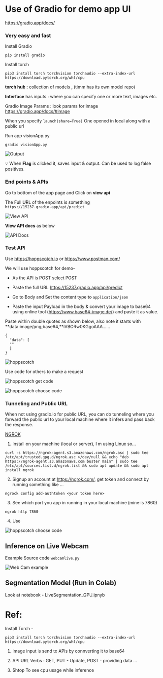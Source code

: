 # Use of Gradio for demo app UI

https://gradio.app/docs/

### Very easy and fast

Install Gradio
```
pip install gradio
```

Install torch
```
pip3 install torch torchvision torchaudio --extra-index-url https://download.pytorch.org/whl/cpu
```

**torch hub** : collection of models , (timm has its own model repo)

**Interface** has inputs : where you can specify one or more text, images etc.

Gradio Image Params : look params for image
https://gradio.app/docs/#image

When you specify ```launch(share=True)``` One opened in local along with a public url

Run app visionApp.py 
```
gradio visionApp.py
```
![Output](./images/timmVision.png)

💡 When **Flag** is clicked it, saves input & output. Can be used to log false positives.

### End points & APIs

Go to bottom of the app page and Click on **view api**

The Full URL of the enpoints is something ```https://15237.gradio.app/api/predict```

![View API](./images/bottom_api.png)


**View API docs** as below

![API Docs](./images/api_doc.png)


### Test API

Use  https://hoppscotch.io or https://www.postman.com/

We will use hoppscotch for demo-

- As the API is POST select POST

- Paste the full URL https://15237.gradio.app/api/predict

- Go to Body and Set the content type to ```application/json```

- Paste the input Payload in the body & convert your image to base64 using online tool (https://www.base64-image.de/) and paste it as value.

Paste within double quotes as shown below, also note it starts with **data:image/png;base64,**iVBORw0KGgoAAA......

```
{
  "data": [
  ""
  ]
}
```

![hoppscotch](./images/post2.png)


Use code for others to make a request 

![hoppscotch get code ](./images/getcode.png)

![hoppscotch choose code ](./images/chosecode.png)

### Tunneling and Public URL

When not using gradio.io for public URL, you can do tunneling where you forward the public url to your local machine where it infers and pass back the response.

[NGROK](https://ngrok.com/)

1. Install on your machine (local or server), I m using Linux so...

```
curl -s https://ngrok-agent.s3.amazonaws.com/ngrok.asc | sudo tee /etc/apt/trusted.gpg.d/ngrok.asc >/dev/null && echo "deb https://ngrok-agent.s3.amazonaws.com buster main" | sudo tee /etc/apt/sources.list.d/ngrok.list && sudo apt update && sudo apt install ngrok
```

2. Signup an account at https://ngrok.com/, get token and connect by running something like ...

```
ngrock config add-authtoken <your token here>
```

3. See which port you app in running in your local machine (mine is 7860)

```
ngrok http 7860
```

4. Use 

![hoppscotch choose code ](./images/ngrok.png)


## Inference on Live Webcam

Example Source code ```webcamlive.py```

![Web Cam example](./images/webcamlive.png)

## Segmentation Model (Run in Colab)

Look at notebook - LiveSegmentation_GPU.ipnyb

# Ref:

Install Torch -
```
pip3 install torch torchvision torchaudio --extra-index-url https://download.pytorch.org/whl/cpu
```

1. Image input is send to APIs by connverting it to base64

2. API URL Verbs : GET, PUT - Update, POST - providing data ...

3. $htop To see cpu usage while inference 

